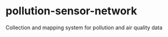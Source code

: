 pollution-sensor-network
========================

Collection and mapping system for pollution and air quality data
